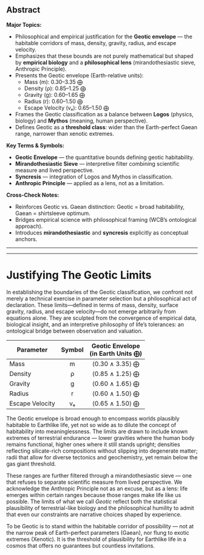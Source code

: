 
## Abstract  
**Major Topics:**  
- Philosophical and empirical justification for the **Geotic envelope** — the habitable corridors of mass, density, gravity, radius, and escape velocity.  
- Emphasizes that these bounds are not purely mathematical but shaped by **empirical biology** and a **philosophical lens** (mirandothesiastic sieve, Anthropic Principle).  
- Presents the Geotic envelope (Earth-relative units):  
  - Mass (m): 0.30–3.35 ⨁  
  - Density (ρ): 0.85–1.25 ⨁  
  - Gravity (g): 0.60–1.65 ⨁  
  - Radius (r): 0.60–1.50 ⨁  
  - Escape Velocity (vₑ): 0.65–1.50 ⨁  
- Frames the Geotic classification as a balance between **Logos** (physics, biology) and **Mythos** (meaning, human perspective).  
- Defines Geotic as a **threshold class**: wider than the Earth-perfect Gaean range, narrower than xenotic extremes.  

**Key Terms & Symbols:**  
- **Geotic Envelope** — the quantitative bounds defining geotic habitability.  
- **Mirandothesiastic Sieve** — interpretive filter combining scientific measure and lived perspective.  
- **Syncresis** — integration of Logos and Mythos in classification.  
- **Anthropic Principle** — applied as a lens, not as a limitation.  

**Cross-Check Notes:**  
- Reinforces Geotic vs. Gaean distinction: Geotic = broad habitability, Gaean = shirtsleeve optimum.  
- Bridges empirical science with philosophical framing (WCB’s ontological approach).  
- Introduces **mirandothesiastic** and **syncresis** explicitly as conceptual anchors.  
---
---

# Justifying The Geotic Limits
In establishing the boundaries of the Geotic classification, we confront not merely a technical exercise in parameter selection but a philosophical act of declaration. These limits—defined in terms of mass, density, surface gravity, radius, and escape velocity—do not emerge arbitrarily from equations alone. They are sculpted from the convergence of empirical data, biological insight, and an interpretive philosophy of life’s tolerances: an ontological bridge between observation and valuation.

| Parameter       | Symbol | Geotic Envelope<br>(in Earth Units ⨁) |
| --------------- | :------: | :-------------------------------------: |
| Mass            | m      | ⟨0.30 ∧ 3.35⟩ ⨁                       |
| Density         | ρ      | ⟨0.85 ∧ 1.25⟩ ⨁                       |
| Gravity         | g      | ⟨0.60 ∧ 1.65⟩ ⨁                       |
| Radius          | r      | ⟨0.60 ∧ 1.50⟩ ⨁                       |
| Escape Velocity | vₑ     | ⟨0.65 ∧ 1.50⟩ ⨁                       |
The Geotic envelope is broad enough to encompass worlds plausibly habitable to Earthlike life, yet not so wide as to dilute the concept of habitability into meaninglessness. The limits are drawn to include known extremes of terrestrial endurance — lower gravities where the human body remains functional, higher ones where it still stands upright; densities reflecting silicate-rich compositions without slipping into degenerate matter; radii that allow for diverse tectonics and geochemistry, yet remain below the gas giant threshold.

These ranges are further filtered through a mirandothesiastic sieve — one that refuses to separate scientific measure from lived perspective. We acknowledge the Anthropic Principle not as an excuse, but as a lens: life emerges within certain ranges because those ranges make life like us possible. The limits of what we call _Geotic_ reflect both the statistical plausibility of terrestrial-like biology and the philosophical humility to admit that even our constraints are narrative choices shaped by experience.

To be Geotic is to stand within the habitable corridor of possibility — not at the narrow peak of Earth-perfect parameters (Gaean), nor flung to exotic extremes (Xenotic). It is the threshold of plausibility for Earthlike life in a cosmos that offers no guarantees but countless invitations.